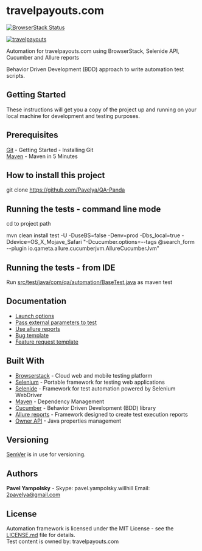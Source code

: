# travelpayouts.com

[![BrowserStack Status](https://www.browserstack.com/automate/badge.svg?badge_key=TmU1WVRVcGFRV29YaGRJWEtXNHVrdW1Yc2k0WngwT0VGOEprSFk4VnVTYz0tLWFabkxOOHFRMnhQSmRwNDhhMjd3dVE9PQ==--5fc341d0f2eb2e4c20c4ef158935c7325662a9ac)](https://www.browserstack.com/automate/public-build/TmU1WVRVcGFRV29YaGRJWEtXNHVrdW1Yc2k0WngwT0VGOEprSFk4VnVTYz0tLWFabkxOOHFRMnhQSmRwNDhhMjd3dVE9PQ==--5fc341d0f2eb2e4c20c4ef158935c7325662a9ac)

[![travelpayouts](https://www.travelpayouts.com/powered_by/img/tp.png)](http://whitelabel.travelpayouts.com/)


Automation for travelpayouts.com using BrowserStack, Selenide API, Cucumber and Allure reports

Behavior Driven Development (BDD) approach to write automation test scripts.  

Getting Started
-------------
These instructions will get you a copy of the project up and running on your local machine for development and testing purposes.

Prerequisites
--------------  
[Git](https://git-scm.com/book/en/v2/Getting-Started-Installing-Git) - Getting Started - Installing Git  
[Maven](https://maven.apache.org/guides/getting-started/maven-in-five-minutes.html) - Maven in 5 Minutes  

How to install this project
-------------
git clone https://github.com/Pavelya/QA-Panda  

Running the tests - command line mode
-------------------
cd to project path  

mvn clean install test -U -DuseBS=false -Denv=prod -Dbs_local=true -Ddevice=OS_X_Mojave_Safari "-Dcucumber.options=--tags @search_form --plugin io.qameta.allure.cucumberjvm.AllureCucumberJvm"

Running the tests - from IDE  
-------------------
Run [src/test/java/com/qa/automation/BaseTest.java](src/test/java/com/qa/automation/BaseTest.java)  as maven test


Documentation
-------------
* [Launch options](doc/launch_options.md)
* [Pass external parameters to test](doc/working_with_parameters.md)
* [Use allure reports](doc/allure_reports.md)
* [Bug template](doc/bug_report.md)
* [Feature request template](doc/feature_request.md)

Built With
-------------
* [Browserstack](https://www.browserstack.com/) - Cloud web and mobile testing platform  
* [Selenium](http://www.seleniumhq.org/) - Portable framework for testing web applications
* [Selenide](http://selenide.org/) - Framework for test automation powered by Selenium WebDriver
* [Maven](https://maven.apache.org/) - Dependency Management
* [Cucumber](https://cucumber.io/) - Behavior Driven Development (BDD) library 
* [Allure reports](http://allure.qatools.ru/) - Framework designed to create test execution reports
* [Owner API](http://owner.aeonbits.org/) - Java properties management

Versioning
-------------
[SemVer](http://semver.org/) is in use for versioning.  

Authors
-------------
**Pavel Yampolsky**  - Skype: pavel.yampolsky.willhill Email: 2pavelya@gmail.com

License
-------------
Automation framework is licensed under the MIT License - see the [LICENSE.md](LICENSE.md) file for details.  
Test content is owned by: travelpayouts.com  



